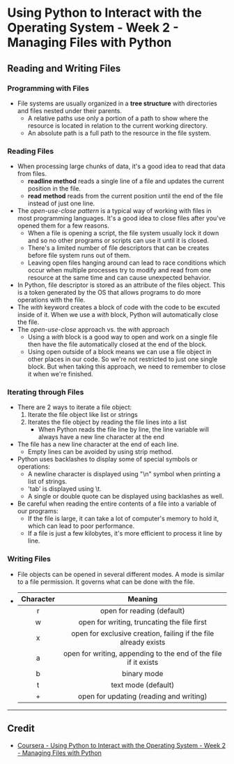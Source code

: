 # Using Python to Interact with the Operating System - Week 2 - Managing Files with Python

## Reading and Writing Files
### Programming with Files
* File systems are usually organized in a **tree structure** with directories and files nested under their parents.
  * A relative paths use only a portion of a path to show where the resource is located in relation to the current working directory.
  * An absolute path is a full path to the resource in the file system.

### Reading Files
* When processing large chunks of data, it's a good idea to read that data from files.
  * **readline method** reads a single line of a file and updates the current position in the file.
  * **read method** reads from the current position until the end of the file instead of just one line.
* The *open-use-close pattern* is a typical way of working with files in most programming languages. It's a good idea to close files after you've opened them for a few reasons.
  * When a file is opening a script, the file system usually lock it down and so no other programs or scripts can use it until it is closed.
  * There's a limited number of file descriptors that can be creates before file system runs out of them.
  * Leaving open files hanging around can lead to race conditions which occur when multiple processes try to modify and read from one resource at the same time and can cause unexpected behavior.
* In Python, file descriptor is stored as an attribute of the files object. This is a token generated by the OS that allows programs to do more operations with the file.
* The *with* keyword creates a block of code with the code to be excuted inside of it. When we use a *with* block, Python will automatically close the file.
* The *open-use-close* approach vs. the *with* approach
  * Using a *with* block is a good way to open and work on a single file then have the file automatically closed at the end of the block.
  * Using open outside of a block means we can use a file object in other places in our code. So we're not restricted to just one single block. But when taking this approach, we need to remember to close it when we're finished.

### Iterating through Files
* There are 2 ways to iterate a file object:
  1. Iterate the file object like list or strings
  2. Iterates the file object by reading the file lines into a list
      * When Python reads the file line by line, the line variable will always have a new line character at the end
* The file has a new line character at the end of each line.
  * Empty lines can be avoided by using strip method.
* Python uses backlashes to display some of special symbols or operations:
  * A newline character is displayed using "\n" symbol when printing a list of strings.
  * 'tab' is displayed using \t.
  * A single or double quote can be displayed using backlashes as well.
* Be careful when reading the entire contents of a file into a variable of our programs:
  * If the file is large, it can take a lot of computer's memory to hold it, which can lead to poor performance. 
  * If a file is just a few kilobytes, it's more efficient to process it line by line.

### Writing Files
* File objects can be opened in several different modes. A mode is similar to a file permission. It governs what can be done with the file.
* | Character | Meaning                                                         |
  | :-:       | :-:                                                             |
  | r         | open for reading (default)                                      |
  | w         | open for writing, truncating the file first                     |
  | x         | open for exclusive creation, failing if the file already exists |
  | a         | open for writing, appending to the end of the file if it exists |
  | b         | binary mode                                                     |
  | t         | text mode (default)                                             |
  | +         | open for updating (reading and writing)                         |

---

## Credit
* [Coursera - Using Python to Interact with the Operating System - Week 2 - Managing Files with Python](https://www.coursera.org/learn/python-operating-system/home/week/2)
